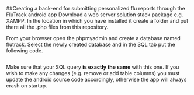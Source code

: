 ##Creating a back-end for submitting personalized flu reports through the FluTrack android app
Download a  web server solution stack package e.g. XAMPP. In the location in which you have installed it create a folder and put there all the .php files from this repository.

From your browser open the phpmyadmin and create a database named flutrack. Select the newly created database and in the SQL tab put the following code.

```

```

Make sure that your SQL query **is exactly the same** with this one. If you wish to make any changes (e.g. remove or add table columns) you must update the android source code accordingly, otherwise the app will always crash on startup.
